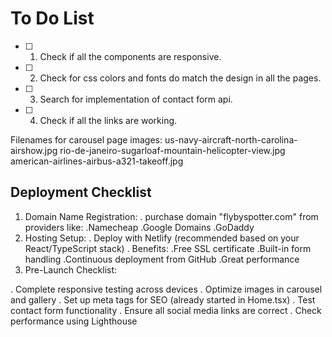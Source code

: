 # To Do List

- [ ] 1. Check if all the components are responsive.
- [ ] 2. Check for css colors and fonts do match the design in all the pages.
- [ ] 3. Search for implementation of contact form api.
- [ ] 4. Check if all the links are working.


Filenames for carousel page images:
us-navy-aircraft-north-carolina-airshow.jpg
rio-de-janeiro-sugarloaf-mountain-helicopter-view.jpg
american-airlines-airbus-a321-takeoff.jpg

## Deployment Checklist

1. Domain Name Registration:
  . purchase domain "flybyspotter.com" from providers like:
        .Namecheap
        .Google Domains
        .GoDaddy
1. Hosting Setup:
. Deploy with Netlify (recommended based on your React/TypeScript stack)
. Benefits:
        .Free SSL certificate
        .Built-in form handling
        .Continuous deployment from GitHub
        .Great performance
1. Pre-Launch Checklist:

. Complete responsive testing across devices
. Optimize images in carousel and gallery
. Set up meta tags for SEO (already started in Home.tsx)
. Test contact form functionality
. Ensure all social media links are correct
. Check performance using Lighthouse